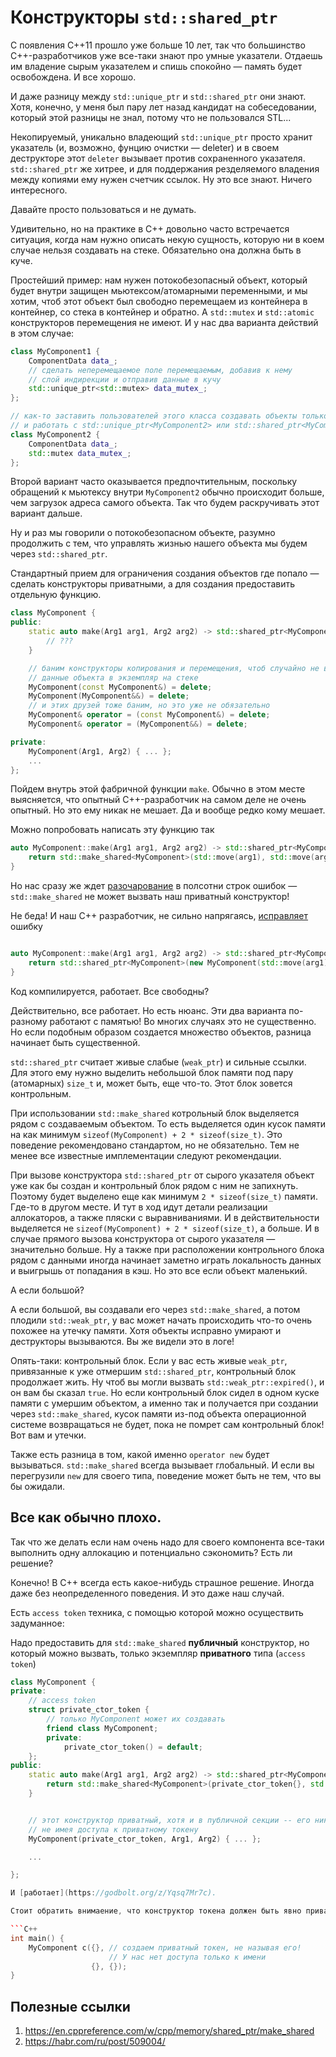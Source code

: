 # Конструкторы `std::shared_ptr`

С появления C++11 прошло уже больше 10 лет, так что большинство C++-разработчиков уже все-таки знают про умные указатели. Отдаешь им владение сырым указателем и спишь спокойно — память будет освобождена. И все хорошо.

И даже разницу между `std::unique_ptr` и `std::shared_ptr` они знают. Хотя, конечно, у меня был пару лет назад кандидат на собеседовании, который этой разницы не знал, потому что не пользовался STL...

Некопируемый, уникально владеющий `std::unique_ptr` просто хранит указатель (и, возможно, фунцию очистки — deleter) и в своем деструкторе этот `deleter` вызывает против сохраненного указателя.
`std::shared_ptr` же хитрее, и для поддержания резделяемого владения между копиями ему нужен счетчик ссылок. Ну это все знают. Ничего интересного.

Давайте просто пользоваться и не думать.

Удивительно, но на практике в C++ довольно часто встречается ситуация, когда нам нужно описать некую сущность, которую ни в коем случае нельзя создавать на стеке. Обязательно она должна быть в куче.

Простейший пример: нам нужен потокобезопасный объект, который будет внутри защищен мьютексом/атомарными переменными, и мы хотим, чтоб этот объект был свободно перемещаем из контейнера в контейнер, со стека в контейнер и обратно. А `std::mutex` и `std::atomic` конструкторов перемещения не имеют.
И у нас два варианта действий в этом случае:

```C++
class MyComponent1 {
    ComponentData data_;
    // сделать неперемещаемое поле перемещаемым, добавив к нему
    // слой индирекции и отправив данные в кучу
    std::unique_ptr<std::mutex> data_mutex_;
};

// как-то заставить пользователей этого класса создавать объекты только на куче
// и работать с std::unique_ptr<MyComponent2> или std::shared_ptr<MyComponent2>
class MyComponent2 {
    ComponentData data_;
    std::mutex data_mutex_;
};
```

Второй вариант часто оказывается предпочтительным, поскольку обращений к мьютексу внутри `MyComponent2` обычно происходит больше, чем загрузок адреса самого объекта.
Так что будем раскручивать этот вариант дальше.

Ну и раз мы говорили о потокобезопасном объекте, разумно продолжить с тем, что управлять жизнью нашего объекта мы будем через `std::shared_ptr`.

Стандартный прием для ограничения создания объектов где попало — сделать конструкторы приватными, а для создания предоставить отдельную функцию.

```C++
class MyComponent {
public:
    static auto make(Arg1 arg1, Arg2 arg2) -> std::shared_ptr<MyComponent> {
        // ???
    }

    // баним конструкторы копирования и перемещения, чтоб случайно не вытянуть
    // данные объекта в экземпляр на стеке
    MyComponent(const MyComponent&) = delete;
    MyComponent(MyComponent&&) = delete;
    // и этих друзей тоже баним, но это уже не обязательно
    MyComponent& operator = (const MyComponent&) = delete;
    MyComponent& operator = (MyComponent&&) = delete;

private:
    MyComponent(Arg1, Arg2) { ... };
    ...
};
```

Пойдем внутрь этой фабричной функции `make`. Обычно в этом месте выясняется, что опытный C++-разработчик на самом деле не очень опытный. Но это ему никак не мешает. Да и вообще редко кому мешает.

Можно попробовать написать эту функцию так

```C++
auto MyComponent::make(Arg1 arg1, Arg2 arg2) -> std::shared_ptr<MyComponent> {
    return std::make_shared<MyComponent>(std::move(arg1), std::move(arg2));
}
```

Но нас сразу же ждет [разочарование](https://godbolt.org/z/rvfPq6v1M) в полсотни строк ошибок — `std::make_shared` не может вызвать наш приватный конструктор!

Не беда! И наш C++ разработчик, не сильно напрягаясь, [исправляет](https://godbolt.org/z/fq654TEaG) ошибку

```C++

auto MyComponent::make(Arg1 arg1, Arg2 arg2) -> std::shared_ptr<MyComponent> {
    return std::shared_ptr<MyComponent>(new MyComponent(std::move(arg1), std::move(arg2)));
}
```

Код компилируется, работает. Все свободны?

Действительно, все работает. Но есть нюанс. Эти два варианта по-разному работают с памятью! Во многих случаях это не существенно. Но если подобным образом создается множество объектов, разница начинает быть существенной.

`std::shared_ptr` считает живые слабые (`weak_ptr`) и сильные ссылки. Для этого ему нужно выделить небольшой блок памяти под пару (атомарных) `size_t` и, может быть, еще что-то. Этот блок зовется контрольным.

При использовании `std::make_shared` котрольный блок выделяется рядом с создаваемым объектом. То есть выделяется один кусок памяти на как минимум `sizeof(MyComponent) + 2 * sizeof(size_t)`. 
Это поведение рекомендовано стандартом, но не обязательно. Тем не менее все известные имплементации следуют рекомендации.

При вызове конструктора `std::shared_ptr` от сырого указателя объект уже как бы создан и контрольный блок рядом с ним не запихнуть. Поэтому будет выделено еще как минимум `2 * sizeof(size_t)` памяти. Где-то в другом месте.
И тут в ход идут детали реализации аллокаторов, а также пляски с выравниваниями. И в действительности выделяется не `sizeof(MyComponent) + 2 * sizeof(size_t)`, а больше. И в случае прямого вызова конструктора от сырого указателя — значительно больше.
Ну а также при расположении контрольного блока рядом с данными иногда начинает заметно играть локальность данных и выигрышь от попадания в кэш. Но это все если объект маленький.

А если большой?

А если большой, вы создавали его через `std::make_shared`, а потом плодили `std::weak_ptr`, у вас может начать происходить что-то очень похожее на утечку памяти. Хотя объекты исправно умирают и деструкторы вызываются. Вы же видели это в логе!

Опять-таки: контрольный блок. Если у вас есть живые `weak_ptr`, привязанные к уже отмершим `std::shared_ptr`, контрольный блок продолжает жить. Ну чтоб вы могли вызвать `std::weak_ptr::expired()`, и он вам бы сказал `true`. 
Но если контрольный блок сидел в одном куске памяти с умершим объектом, а именно так и получается при создании через `std::make_shared`, кусок памяти из-под объекта операционной системе возвращаться не будет, пока не помрет сам контрольный блок! Вот вам и утечки.

Также есть разница в том, какой именно `operator new` будет вызываться. `std::make_shared` всегда вызывает глобальный. И если вы перегрузили `new` для своего типа, поведение может быть не тем, что вы бы ожидали.

## Все как обычно плохо.

Так что же делать если нам очень надо для своего компонента все-таки выполнить одну аллокацию и потенциально сэкономить? Есть ли решение?

Конечно! В C++ всегда есть какое-нибудь страшное решение. Иногда даже без неопределенного поведения. И это даже наш случай.

Есть `access token` техника, с помощью которой можно осуществить задуманное:

Надо предоставить для `std::make_shared` **публичный** конструктор, но который можно вызвать, только экземпляр **приватного** типа (`access token`)

```C++
class MyComponent {
private:
    // access token
    struct private_ctor_token {
        // только MyComponent может их создавать
        friend class MyComponent;
        private:
            private_ctor_token() = default;
    };
public:
    static auto make(Arg1 arg1, Arg2 arg2) -> std::shared_ptr<MyComponent> {
        return std::make_shared<MyComponent>(private_ctor_token{}, std:: move(arg1), std::move(arg2));
    }


    // этот конструктор приватный, хотя и в публичной секции -- его никто не сможет вызвать, 
    // не имея доступа к приватному токену
    MyComponent(private_ctor_token, Arg1, Arg2) { ... };

    ...

};

И [работает](https://godbolt.org/z/Yqsq7Mr7c).

Стоит обратить внимаение, что конструктор токена должен быть явно приватным, иначе всю нашу систему безопастности с приватным типом легко обойти вот так:

```C++
int main() {
    MyComponent c({}, // создаем приватный токен, не называя его!
                      // У нас нет доступа только к имени 
                  {}, {});
}
```

## Полезные ссылки
1. https://en.cppreference.com/w/cpp/memory/shared_ptr/make_shared
2. https://habr.com/ru/post/509004/